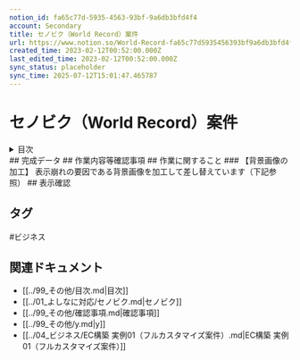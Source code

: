 ```yaml
---
notion_id: fa65c77d-5935-4563-93bf-9a6db3bfd4f4
account: Secondary
title: セノビク（World Record）案件
url: https://www.notion.so/World-Record-fa65c77d5935456393bf9a6db3bfd4f4
created_time: 2023-02-12T00:52:00.000Z
last_edited_time: 2023-02-12T00:52:00.000Z
sync_status: placeholder
sync_time: 2025-07-12T15:01:47.465787
---
```

# セノビク（World Record）案件

<details>
<summary>目次</summary>
</details>
## 完成データ
## 作業内容等確認事項
## 作業に関すること
### 【背景画像の加工】
表示崩れの要因である背景画像を加工して差し替えています（下記参照）
## 表示確認

## タグ

#ビジネス 

## 関連ドキュメント

- [[../99_その他/目次.md|目次]]
- [[../01_よしなに対応/セノビク.md|セノビク]]
- [[../99_その他/確認事項.md|確認事項]]
- [[../99_その他/y.md|y]]
- [[../04_ビジネス/EC構築 実例01（フルカスタマイズ案件）.md|EC構築 実例01（フルカスタマイズ案件）]]
